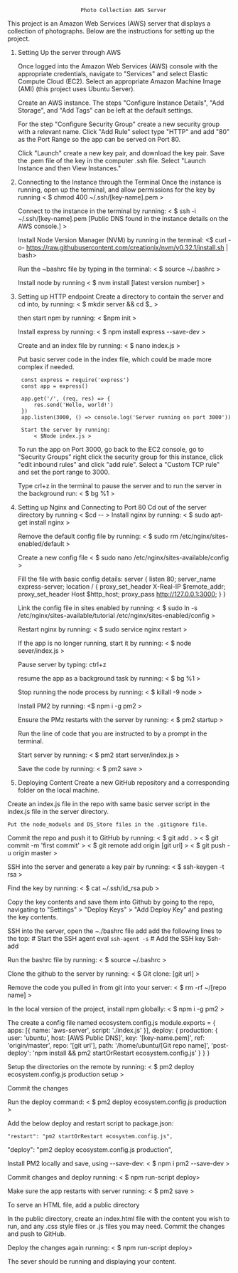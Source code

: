                            Photo Collection AWS Server

This project is an Amazon Web Services (AWS) server that displays a collection of photographs. Below are the instructions for setting up the project.

1. Setting Up the server through AWS

    Once logged into the Amazon Web Services (AWS) console with the appropriate credentials, navigate to "Services" and select Elastic Compute Cloud (EC2).  Select an appropriate Amazon Machine Image (AMI) (this project uses Ubuntu Server).  

    Create an AWS instance. The steps "Configure Instance Details", "Add Storage", and "Add Tags" can be left at the default settings. 

    For the step "Configure Security Group" create a new security group with  a relevant name. Click "Add Rule" select type "HTTP" and add "80" as the Port Range so the app can be served on Port 80.

    Click "Launch"  create a new key pair, and download the key pair.  Save the .pem file of the key in the computer .ssh file. Select "Launch Instance and then View Instances."


2. Connecting to the Instance through the Terminal
    Once the instance is running, open up the terminal, and allow permissions for the key by running
        < $ chmod 400 ~/.ssh/[key-name].pem >

    Connect to the instance in the terminal by running:
        < $ ssh -i ~/.ssh/[key-name].pem     [Public DNS found in the instance details on the AWS console.] >

    Install Node Version Manager (NVM) by running in the terminal:
        <$ curl -o- 
        https://raw.githubusercontent.com/creationix/nvm/v0.32.1/install.sh | bash>

    Run the ~bashrc file by typing in the terminal:
        < $ source ~/.bashrc >

    Install node by running 
        < $ nvm install [latest version number] >

3. Setting up HTTP endpoint
    Create a directory to contain the server and cd into, by running:
        < $ mkdir server  && cd $_ >

    then start npm by running:
        < $npm init >

    Install express by running:
        < $ npm install express --save-dev >

    Create and an index file by running:
        < $ nano index.js >

    Put  basic server code in the index file, which could be made more complex if needed.

        const express = require('express')
        const app = express()

        app.get('/', (req, res) => {
            res.send('Hello, world!')
        })
        app.listen(3000, () => console.log('Server running on port 3000'))

        Start the server by running:
            < $Node index.js >

    To run the app on Port 3000, go back to the EC2 console, go to "Security Groups" right click the security group for this instance, click "edit inbound rules" and click "add rule". Select a "Custom TCP rule" and set the port range to 3000.

    Type crl+z in the terminal to pause the server and to run the server in the background run:
        < $ bg %1 >

4. Setting up Nginx and Connecting to Port 80
    Cd out of the server directory by running
        < $cd -- >
    Install nginx by running:
        < $ sudo apt-get install nginx >

    Remove the default config file by running: 
        < $ sudo rm /etc/nginx/sites-enabled/default >

    Create a  new config file
        < $ sudo nano /etc/nginx/sites-available/config >

    Fill the file with basic config details:
        server {
        listen 80;
        server_name express-server;
        location / {
            proxy_set_header  X-Real-IP  $remote_addr;
            proxy_set_header  Host       $http_host;
            proxy_pass        http://127.0.0.1:3000;
        }
        }

    Link the config file in sites enabled by running:
        < $ sudo ln -s /etc/nginx/sites-available/tutorial /etc/nginx/sites-enabled/config >

    Restart nginx by running:
        < $ sudo service nginx restart >

    If the app is no longer running, start it by running:
        < $ node sever/index.js >

    Pause server by typing:
        ctrl+z 

    resume the app as a background task by running:
        < $ bg %1 >

    Stop running the node process by running: 
        < $ killall -9 node >

    Install PM2 by running:
         <$ npm i -g pm2 >

    Ensure the PMz restarts with the server by running:
        < $ pm2 startup >

    Run the line of code that you are instructed to by a prompt in the terminal.

    Start server by running: 
        < $ pm2 start server/index.js >

    Save the code by running:
        < $ pm2 save >

5. Deploying Content
Create a new GitHub repository and a corresponding folder on the local machine.

  Create an index.js file in the repo with same basic server script in the index.js file in the server directory.

	Put the node_moduels and DS_Store files in the .gitignore file.

 Commit the repo and push it to GitHub by running:
    < $ git add . >
    < $ git commit -m 'first commit' >
    < $ git remote add origin  [git url] >
    < $ git push -u origin master >

SSH into the server and generate a key pair by running:
    < $ ssh-keygen -t rsa >

Find the key by running:
    < $ cat ~/.ssh/id_rsa.pub >

Copy the key contents and save them into Github by going to the repo, navigating to "Settings" > "Deploy Keys" > "Add Deploy Key" and pasting the key contents.

SSH into the server, open the ~./bashrc file add add the following lines to the top:
    # Start the SSH agent
    eval `ssh-agent -s`
    # Add the SSH key
    Ssh-add

Run the bashrc file by running:
    < $ source ~/.bashrc >


Clone the github to the server by running:
	< $ Git clone: [git url] >

Remove the code you pulled in from git into your server:
    < $ rm -rf ~/[repo name] >

In the local version of the project, install npm globally:
    < $ npm i -g pm2 >

The create a config file named ecosystem.config.js
    module.exports = {
    apps: [{
        name: 'aws-server',
        script: './index.js'
    }],
    deploy: {
        production: {
        user: 'ubuntu',
        host: [AWS Public DNS]',
        key: '[key-name.pem]',
        ref: 'origin/master',
        repo: '[git url'],
        path: '/home/ubuntu/[Git repo name]',
        'post-deploy': 'npm install && pm2 startOrRestart ecosystem.config.js'
        }
    }
    }

Setup the directories on the remote by running: 
    < $ pm2 deploy ecosystem.config.js production setup >

Commit the changes

Run the deploy command:
    < $ pm2 deploy ecosystem.config.js production > 

Add the below deploy and restart script to package.json: 

	"restart": "pm2 startOrRestart ecosystem.config.js",
   "deploy": "pm2 deploy ecosystem.config.js production",

Install PM2 locally and save, using --save-dev: 
    < $ npm i pm2 --save-dev >

Commit changes  and deploy running: 
	< $ npm run-script deploy>

Make sure the app restarts with server running:
	< $ pm2 save >

To serve an HTML file, add a public directory

In the public directory, create an index.html file with the content you wish to run, and any .css style files or .js files you may need.
Commit the changes and push to GitHub.

Deploy the changes again running: 
    < $ npm run-script deploy>

The sever should be running and displaying your content.



